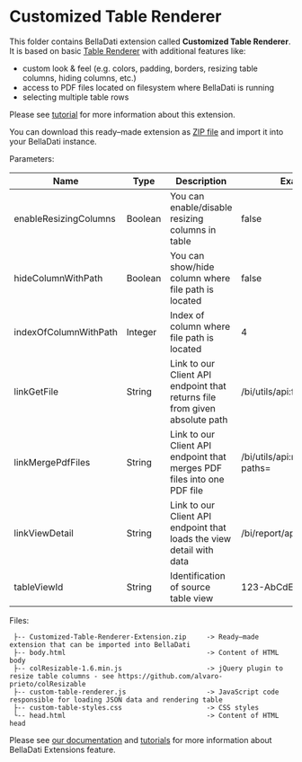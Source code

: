 # Customized Table Renderer

This folder contains BellaDati extension called **Customized Table Renderer**. It is based on basic [Table Renderer](../table-renderer/) with additional features like:

* custom look & feel (e.g. colors, padding, borders, resizing table columns, hiding columns, etc.)
* access to PDF files located on filesystem where BellaDati is running
* selecting multiple table rows

Please see [tutorial](http://support.belladati.com/techdoc/Creating+custom+table) for more information about this extension.

You can download this ready–made extension as [ZIP file](./Customized-Table-Renderer-Extension.zip) and import it into your BellaDati instance.

Parameters:

| Name                  | Type    | Description                                          | Example      |
|-----------------------|---------|------------------------------------------------------|--------------|
| enableResizingColumns | Boolean | You can enable/disable resizing columns in table     | false        |
| hideColumnWithPath    | Boolean | You can show/hide column where file path is located  | false        |
| indexOfColumnWithPath | Integer | Index of column where file path is located           | 4            |
| linkGetFile           | String  | Link to our Client API endpoint that returns file from given absolute path | /bi/utils/api:file?path=           |
| linkMergePdfFiles     | String  | Link to our Client API endpoint that merges PDF files into one PDF file    | /bi/utils/api:mergePdfFiles?paths= |
| linkViewDetail        | String  | Link to our Client API endpoint that loads the view detail with data       | /bi/report/api:viewDetail/         |
| tableViewId           | String  | Identification of source table view                  | 123-AbCdEfGh |

Files:

```
 ├-- Customized-Table-Renderer-Extension.zip     -> Ready–made extension that can be imported into BellaDati
 ├-- body.html                                   -> Content of HTML body
 ├-- colResizable-1.6.min.js                     -> jQuery plugin to resize table columns - see https://github.com/alvaro-prieto/colResizable
 ├-- custom-table-renderer.js                    -> JavaScript code responsible for loading JSON data and rendering table
 ├-- custom-table-styles.css                     -> CSS styles
 └-- head.html                                   -> Content of HTML head
```

Please see [our documentation](http://support.belladati.com/doc/Extensions) and [tutorials](http://support.belladati.com/techdoc/Extensions) for more information about BellaDati Extensions feature.
